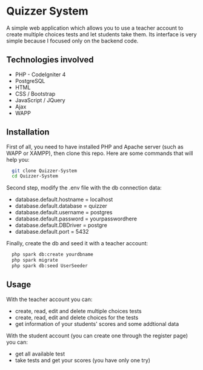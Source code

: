 # Quizzer System

A simple web application which allows you to use a teacher account to create multiple choices tests and let students take them.
Its interface is very simple because I focused only on the backend code.

## Technologies involved
- PHP - CodeIgniter 4
- PostgreSQL
- HTML
- CSS / Bootstrap
- JavaScript / JQuery
- Ajax
- WAPP

## Installation

First of all, you need to have installed PHP and Apache server (such as WAPP or XAMPP), then clone this repo. Here are some commands that will help you:
```bash
  git clone Quizzer-System
  cd Quizzer-System
```

Second step, modify the .env file with the db connection data:
- database.default.hostname = localhost
- database.default.database = quizzer
- database.default.username = postgres
- database.default.password = yourpasswordhere
- database.default.DBDriver = postgre
- database.default.port     = 5432

Finally, create the db and seed it with a teacher account:
```bash
  php spark db:create yourdbname
  php spark migrate
  php spark db:seed UserSeeder
```

## Usage

With the teacher account you can:
- create, read, edit and delete multiple choices tests
- create, read, edit and delete choices for the tests
- get information of your students' scores and some addtional data

With the student account (you can create one through the register page) you can:
- get all available test
- take tests and get your scores (you have only one try)

